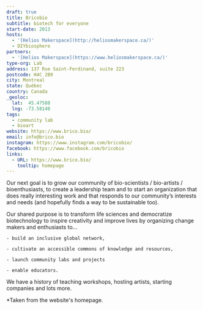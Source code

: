 ```yaml
---
draft: true
title: Bricobio
subtitle: biotech for everyone
start-date: 2013
hosts: 
  - '[Helios Makerspace](http://heliosmakerspace.ca/)'
  - DIYbiosphere
partners:
  - '[Helios Makerspace](https://www.heliosmakerspace.ca/)'
type-org: Lab
address: 137 Rue Saint-Ferdinand, suite 223
postcode: H4C 2B9
city: Montreal
state: Québec
country: Canada
_geoloc:
  lat:  45.47588
  lng: -73.58148
tags:
  - community lab
  - bioart
website: https://www.brico.bio/
email: info@brico.bio
instagram: https://www.instagram.com/bricobio/
facebook: https://www.facebook.com/bricobio
links:
  - URL: https://www.brico.bio/
    tooltip: homepage
---
```


Our next goal is to grow our community of bio-scientists / bio-artists / bioenthusiasts, to create a leadership team and to start an organization that does really interesting work and that responds to our community’s interests and needs (and hopefully finds a way to be sustainable too).

Our shared purpose is to  transform life sciences and democratize biotechnology  to inspire creativity and improve lives by organizing change makers and enthusiasts to...

    - build an inclusive global network,

    - cultivate an accessible commons of knowledge and resources,

    - launch community labs and projects

    - enable educators.

We have a history of teaching workshops, hosting artists, starting companies and lots more.

*Taken from the website's homepage.
